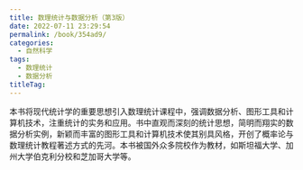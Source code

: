 ```yaml
---
title: 数理统计与数据分析（第3版）
date: 2022-07-11 23:29:54
permalink: /book/354ad9/
categories:
  - 自然科学
tags:
  - 数理统计
  - 数据分析
titleTag: 
---
```


本书将现代统计学的重要思想引入数理统计课程中，强调数据分析、图形工具和计算机技术，注重统计的实务和应用。书中直观而深刻的统计思想，简明而翔实的数据分析实例，新颖而丰富的图形工具和计算机技术使其别具风格，开创了概率论与数理统计教程著述方式的先河。本书被国外众多院校作为教材，如斯坦福大学、加州大学伯克利分校和芝加哥大学等。

<!-- more -->

<BookShelf
album="https://cdn.staticaly.com/gh/jonsam-ng/image-hosting@master/oxygen-space/image.7hx19esuego0.webp"
:pages="475"
link="https://www.aliyundrive.com/s/fEk5jyWYXZ2"
douban="https://book.douban.com/subject/6508744/"
author="[美] John A. Rice"
publisher="机械工业出版社"
intro="本书将现代统计学的重要思想引入数理统计课程中，强调数据分析、图形工具和计算机技术，注重统计的实务和应用。"
lang="中文"
/>
